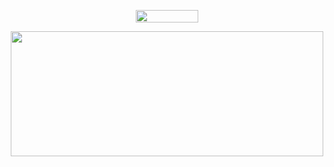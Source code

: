 <p align="center">
  <img width="100" height="20" src="https://komarev.com/ghpvc/?username=haze-1337">
</p>

<p align="center">
  <img width="500" height="200" src="https://github-readme-stats.vercel.app/api?username=V4NSH4J&show_icons=true&theme=radical">
</p>
